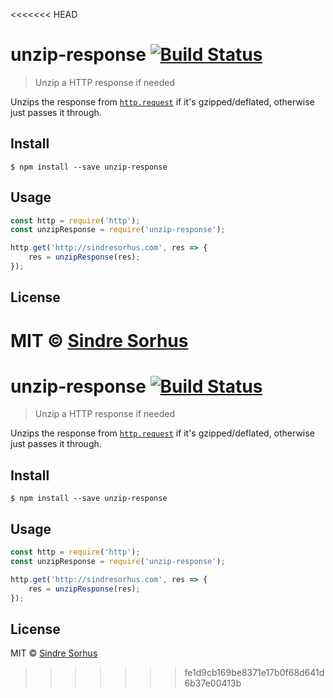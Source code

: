 <<<<<<< HEAD
# unzip-response [![Build Status](https://travis-ci.org/sindresorhus/unzip-response.svg?branch=master)](https://travis-ci.org/sindresorhus/unzip-response)

> Unzip a HTTP response if needed

Unzips the response from [`http.request`](https://nodejs.org/api/http.html#http_http_request_options_callback) if it's gzipped/deflated, otherwise just passes it through.


## Install

```
$ npm install --save unzip-response
```


## Usage

```js
const http = require('http');
const unzipResponse = require('unzip-response');

http.get('http://sindresorhus.com', res => {
	res = unzipResponse(res);
});
```


## License

MIT © [Sindre Sorhus](https://sindresorhus.com)
=======
# unzip-response [![Build Status](https://travis-ci.org/sindresorhus/unzip-response.svg?branch=master)](https://travis-ci.org/sindresorhus/unzip-response)

> Unzip a HTTP response if needed

Unzips the response from [`http.request`](https://nodejs.org/api/http.html#http_http_request_options_callback) if it's gzipped/deflated, otherwise just passes it through.


## Install

```
$ npm install --save unzip-response
```


## Usage

```js
const http = require('http');
const unzipResponse = require('unzip-response');

http.get('http://sindresorhus.com', res => {
	res = unzipResponse(res);
});
```


## License

MIT © [Sindre Sorhus](https://sindresorhus.com)
>>>>>>> fe1d9cb169be8371e17b0f68d641d6b37e00413b

